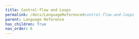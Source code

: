 ```yaml
---
title: Control-flow and Loops
permalink: /docs/LanguageReference#control-flow-and-loops
parent: Language Reference
has_children: True
nav_order: 6
---
```

